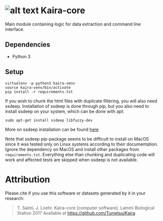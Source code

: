 # ![alt text](http://i.imgur.com/vBIAv3m.png "Kaira logo") Kaira-core

Main module containing logic for data extraction and command line interface.

## Dependencies
* Python 3

## Setup
```
virtualenv -p python3 kaira-venv
source kaira-venv/bin/activate
pip install -r requirements.txt
```

If you wish to chunk the html files with duplicate filtering, you will also need ssdeep. Installation of ssdeep is 
done through pip, but you also need to install ssdeep on your system, which can be done with apt:
```
sudo apt-get install ssdeep libfuzzy-dev 
```
More on ssdeep installation can be found [here](http://python-ssdeep.readthedocs.io/en/latest/installation.html)

Note that ssdeep pip-package seems to be difficult to install on MacOS since it was tested
only on Linux systems according to their documentation. Ignore the dependency on MacOS 
and install other packages from `requirements.txt`. Everything else than chunking and
duplicating code will work and affected tests are skipped when ssdeep is not available.

# Attribution
Please cite if you use this software or datasets generated by it in your research:
> T. Salmi, J. Loehr. Kaira-core [computer software]. Lammi Biological Station 2017
> Available at https://github.com/Tumetsu/Kaira
